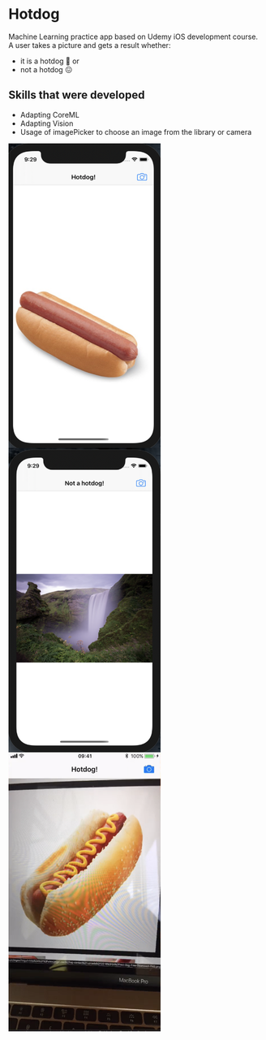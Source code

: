 # Hotdog

Machine Learning practice app based on Udemy iOS development course.
A user takes a picture and gets a result whether: 
- it is a hotdog 🌭 or 
- not a hotdog 😖

## Skills that were developed

* Adapting CoreML
* Adapting Vision 
* Usage of imagePicker to choose an image from the library or camera 

<img src="https://github.com/elina-mns/Hotdog/blob/main/Hotdog/Assets.xcassets/1.png" width=300, height=600, align="left"/>
<img src="https://github.com/elina-mns/Hotdog/blob/main/Hotdog/Assets.xcassets/2.png" width=300, height=600, align="center"/>
<img src="https://github.com/elina-mns/Hotdog/blob/main/Hotdog/Assets.xcassets/3.png" width=300, height=550, align="left"/>
